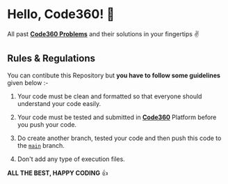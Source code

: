 # Hello, Code360! 👋

All past [**Code360 Problems**][def1] and their solutions in your fingertips ✌️

## Rules & Regulations

You can contibute this Repository but **you have to follow some guidelines** given below :-

1. Your code must be clean and formatted so that everyone should understand your code easily.

2. Your code must be tested and submitted in [**Code360**][def2] Platform before you push your code.

3. Do create another branch, tested your code and then push this code to the [`main`][def3] branch.

4. Don't add any type of execution files.

**ALL THE BEST, HAPPY CODING** 👍

[def1]: https://www.naukri.com/code360/problems/
[def2]: https://www.naukri.com/code360/
[def3]: https://github.com/debarghamitraroy/Data-Structure-and-Algorithms.git/tree/main
